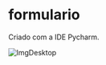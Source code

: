 # formulario

Criado com a IDE Pycharm.


![ImgDesktop](https://user-images.githubusercontent.com/91515415/169102422-1a9463e5-4101-416f-9110-56407df52de4.PNG)
